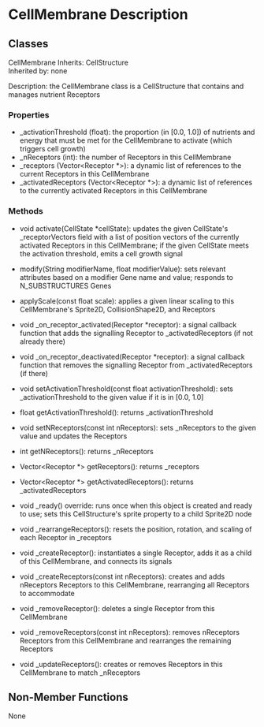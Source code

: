 # CellMembrane Description

## Classes

CellMembrane
Inherits: CellStructure  
Inherited by: none

Description: the CellMembrane class is a CellStructure that contains and manages nutrient Receptors

### Properties
- _activationThreshold (float): the proportion (in [0.0, 1.0]) of nutrients and energy that must be met for the CellMembrane to activate (which triggers cell growth)
- _nReceptors (int): the number of Receptors in this CellMembrane
- _receptors (Vector\<Receptor *\>): a dynamic list of references to the current Receptors in this CellMembrane
- _activatedReceptors (Vector\<Receptor *\>): a dynamic list of references to the currently activated Receptors in this CellMembrane

### Methods
- void activate(CellState *cellState): updates the given CellState's _receptorVectors field with a list of position vectors of the currently activated Receptors in this CellMembrane; if the given CellState meets the activation threshold, emits a cell growth signal
- modify(String modifierName, float modifierValue): sets relevant attributes based on a modifier Gene name and value; responds to N_SUBSTRUCTURES Genes
- applyScale(const float scale): applies a given linear scaling to this CellMembrane's Sprite2D, CollisionShape2D, and Receptors

- void _on_receptor_activated(Receptor *receptor): a signal callback function that adds the signalling Receptor to _activatedReceptors (if not already there)
- void _on_receptor_deactivated(Receptor *receptor): a signal callback function that removes the signalling Receptor from _activatedReceptors (if there)

- void setActivationThreshold(const float activationThreshold): sets _activationThreshold to the given value if it is in [0.0, 1.0]
- float getActivationThreshold(): returns _activationThreshold

- void setNReceptors(const int nReceptors): sets _nReceptors to the given value and updates the Receptors
- int getNReceptors(): returns _nReceptors

- Vector\<Receptor *\> getReceptors(): returns _receptors
- Vector\<Receptor *\> getActivatedReceptors(): returns _activatedReceptors

- void _ready() override: runs once when this object is created and ready to use; sets this CellStructure's sprite property to a child Sprite2D node

- void _rearrangeReceptors(): resets the position, rotation, and scaling of each Receptor in _receptors

- void _createReceptor(): instantiates a single Receptor, adds it as a child of this CellMembrane, and connects its signals
- void _createReceptors(const int nReceptors): creates and adds nReceptors Receptors to this CellMembrane, rearranging all Receptors to accommodate
- void _removeReceptor(): deletes a single Receptor from this CellMembrane
- void _removeReceptors(const int nReceptors): removes nReceptors Receptors from this CellMembrane and rearranges the remaining Receptors

- void _updateReceptors(): creates or removes Receptors in this CellMembrane to match _nReceptors

## Non-Member Functions
None

